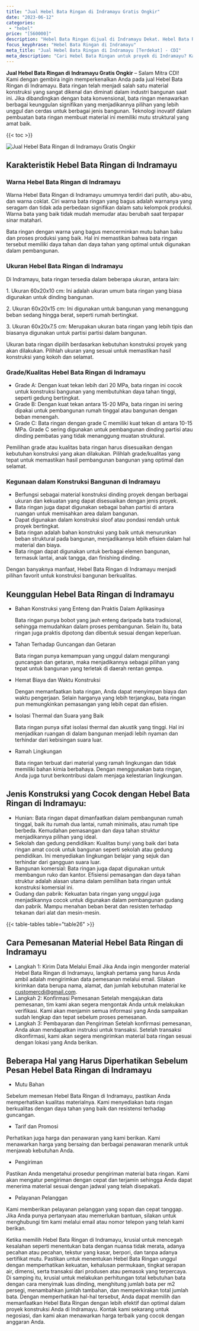 ```yaml
---
title: "Jual Hebel Bata Ringan di Indramayu Gratis Ongkir"
date: "2023-06-12"
categories:
 - "hebel"
price: "[560000]"
description: "Hebel Bata Ringan dijual di Indramayu Dekat. Hebel Bata Ringan ini sering dipakai dalam proyek pembangunan sebagai material dinding yang tahan lama dan awet. Silakan hubungi kami untuk informasi lebih lanjut."
focus_keyphrase: "Hebel Bata Ringan di Indramayu"
meta_title: "Jual Hebel Bata Ringan di Indramayu [Terdekat] - CDI"
meta_description: "Cari Hebel Bata Ringan untuk proyek di Indramayu? Kami menawarkan Hebel Bata Ringan berkualitas untuk bahan bangunan dinding. Raih penawaran terbaik sekarang."
---
```


**Jual Hebel Bata Ringan di Indramayu Gratis Ongkir** – Salam Mitra CDI! Kami dengan gembira ingin memperkenalkan Anda pada jual Hebel Bata Ringan di Indramayu. Bata ringan telah menjadi salah satu material konstruksi yang sangat dikenal dan diminati dalam industri bangunan saat ini. Jika dibandingkan dengan bata konvensional, bata ringan menawarkan berbagai keunggulan signifikan yang menjadikannya pilihan yang lebih unggul dan cerdas untuk berbagai jenis bangunan. Teknologi inovatif dalam pembuatan bata ringan membuat material ini memiliki mutu struktural yang amat baik.

{{< toc >}}

![Jual Hebel Bata Ringan di Indramayu Gratis Ongkir](/images/hebel/hebel-bataringan-08.jpg)

## Karakteristik Hebel Bata Ringan di Indramayu

### Warna Hebel Bata Ringan di Indramayu

Warna Hebel Bata Ringan di Indramayu umumnya terdiri dari putih, abu-abu, dan warna coklat. Ciri warna bata ringan yang bagus adalah warnanya yang seragam dan tidak ada perbedaan signifikan dalam satu kelompok produksi. Warna bata yang baik tidak mudah memudar atau berubah saat terpapar sinar matahari.

Bata ringan dengan warna yang bagus mencerminkan mutu bahan baku dan proses produksi yang baik. Hal ini memastikan bahwa bata ringan tersebut memiliki daya tahan dan daya tahan yang optimal untuk digunakan dalam pembangunan.

### Ukuran Hebel Bata Ringan di Indramayu

Di Indramayu, bata ringan tersedia dalam beberapa ukuran, antara lain:

1\. Ukuran 60x20x10 cm: Ini adalah ukuran umum bata ringan yang biasa digunakan untuk dinding bangunan.

2\. Ukuran 60x20x15 cm: Ini digunakan untuk bangunan yang menanggung beban sedang hingga berat, seperti rumah bertingkat.

3\. Ukuran 60x20x7.5 cm: Merupakan ukuran bata ringan yang lebih tipis dan biasanya digunakan untuk partisi partisi dalam bangunan.

Ukuran bata ringan dipilih berdasarkan kebutuhan konstruksi proyek yang akan dilakukan. Pilihlah ukuran yang sesuai untuk memastikan hasil konstruksi yang kokoh dan selamat.

### Grade/Kualitas Hebel Bata Ringan di Indramayu

*   Grade A: Dengan kuat tekan lebih dari 20 MPa, bata ringan ini cocok untuk konstruksi bangunan yang membutuhkan daya tahan tinggi, seperti gedung bertingkat.
*   Grade B: Dengan kuat tekan antara 15-20 MPa, bata ringan ini sering dipakai untuk pembangunan rumah tinggal atau bangunan dengan beban menengah.
*   Grade C: Bata ringan dengan grade C memiliki kuat tekan di antara 10-15 MPa. Grade C sering digunakan untuk pembangunan dinding partisi atau dinding pembatas yang tidak menanggung muatan struktural.

Pemilihan grade atau kualitas bata ringan harus disesuaikan dengan kebutuhan konstruksi yang akan dilakukan. Pilihlah grade/kualitas yang tepat untuk memastikan hasil pembangunan bangunan yang optimal dan selamat.

### Kegunaan dalam Konstruksi Bangunan di Indramayu

*   Berfungsi sebagai material konstruksi dinding proyek dengan berbagai ukuran dan kekuatan yang dapat disesuaikan dengan jenis proyek.
*   Bata ringan juga dapat digunakan sebagai bahan partisi di antara ruangan untuk memisahkan area dalam bangunan.
*   Dapat digunakan dalam konstruksi sloof atau pondasi rendah untuk proyek bertingkat.
*   Bata ringan adalah bahan konstruksi yang baik untuk menurunkan beban struktural pada bangunan, menjadikannya lebih efisien dalam hal material dan biaya.
*   Bata ringan dapat digunakan untuk berbagai elemen bangunan, termasuk lantai, anak tangga, dan finishing dinding.

Dengan banyaknya manfaat, Hebel Bata Ringan di Indramayu menjadi pilihan favorit untuk konstruksi bangunan berkualitas.

## Keunggulan Hebel Bata Ringan di Indramayu

*   Bahan Konstruksi yang Enteng dan Praktis Dalam Aplikasinya

    Bata ringan punya bobot yang jauh enteng daripada bata tradisional, sehingga memudahkan dalam proses pembangunan. Selain itu, bata ringan juga praktis dipotong dan dibentuk sesuai dengan keperluan.
*   Tahan Terhadap Guncangan dan Getaran

    Bata ringan punya kemampuan yang unggul dalam mengurangi guncangan dan getaran, maka menjadikannya sebagai pilihan yang tepat untuk bangunan yang terletak di daerah rentan gempa.
*   Hemat Biaya dan Waktu Konstruksi

    Dengan memanfaatkan bata ringan, Anda dapat menyimpan biaya dan waktu pengerjaan. Selain harganya yang lebih terjangkau, bata ringan pun memungkinkan pemasangan yang lebih cepat dan efisien.
*   Isolasi Thermal dan Suara yang Baik

    Bata ringan punya sifat isolasi thermal dan akustik yang tinggi. Hal ini menjadikan ruangan di dalam bangunan menjadi lebih nyaman dan terhindar dari kebisingan suara luar.
*   Ramah Lingkungan

    Bata ringan terbuat dari material yang ramah lingkungan dan tidak memiliki bahan kimia berbahaya. Dengan menggunakan bata ringan, Anda juga turut berkontribusi dalam menjaga kelestarian lingkungan.

## Jenis Konstruksi yang Cocok dengan Hebel Bata Ringan di Indramayu:

*   Hunian: Bata ringan dapat dimanfaatkan dalam pembangunan rumah tinggal, baik itu rumah dua lantai, rumah minimalis, atau rumah tipe berbeda. Kemudahan pemasangan dan daya tahan struktur menjadikannya pilihan yang ideal.
*   Sekolah dan gedung pendidikan: Kualitas bunyi yang baik dari bata ringan amat cocok untuk bangunan seperti sekolah atau gedung pendidikan. Ini menyediakan lingkungan belajar yang sejuk dan terhindar dari gangguan suara luar.
*   Bangunan komersial: Bata ringan juga dapat digunakan untuk membangun ruko dan kantor. Efisiensi pemasangan dan daya tahan struktur adalah alasan utama dalam pemilihan bata ringan untuk konstruksi komersial ini.
*   Gudang dan pabrik: Kekuatan bata ringan yang unggul juga menjadikannya cocok untuk digunakan dalam pembangunan gudang dan pabrik. Mampu menahan beban berat dan resisten terhadap tekanan dari alat dan mesin-mesin.

{{< table-tables table="table26" >}}

## Cara Pemesanan Material Hebel Bata Ringan di Indramayu

*   Langkah 1: Kirim Data Melalui Email
Jika Anda ingin mengorder material Hebel Bata Ringan di Indramayu, langkah pertama yang harus Anda ambil adalah mengirimkan data pemesanan melalui email. Silakan kirimkan data berupa nama, alamat, dan jumlah kebutuhan material ke customercdi@gmail.com.
*   Langkah 2: Konfirmasi Pemesanan
Setelah mengajukan data pemesanan, tim kami akan segera mengontak Anda untuk melakukan verifikasi. Kami akan menjamin semua informasi yang Anda sampaikan sudah lengkap dan tepat sebelum proses pemesanan.
*   Langkah 3: Pembayaran dan Pengiriman
Setelah konfirmasi pemesanan, Anda akan mendapatkan instruksi untuk transaksi. Setelah transaksi dikonfirmasi, kami akan segera mengirimkan material bata ringan sesuai dengan lokasi yang Anda berikan.

## Beberapa Hal yang Harus Diperhatikan Sebelum Pesan Hebel Bata Ringan di Indramayu

*   Mutu Bahan

Sebelum memesan Hebel Bata Ringan di Indramayu, pastikan Anda memperhatikan kualitas materialnya. Kami menyediakan bata ringan berkualitas dengan daya tahan yang baik dan resistensi terhadap guncangan.
*   Tarif dan Promosi

Perhatikan juga harga dan penawaran yang kami berikan. Kami menawarkan harga yang bersaing dan berbagai penawaran menarik untuk menjawab kebutuhan Anda.
*   Pengiriman

Pastikan Anda mengetahui prosedur pengiriman material bata ringan. Kami akan mengatur pengiriman dengan cepat dan terjamin sehingga Anda dapat menerima material sesuai dengan jadwal yang telah disepakati.
*   Pelayanan Pelanggan

Kami memberikan pelayanan pelanggan yang sopan dan cepat tanggap. Jika Anda punya pertanyaan atau memerlukan bantuan, silakan untuk menghubungi tim kami melalui email atau nomor telepon yang telah kami berikan.

Ketika memilih Hebel Bata Ringan di Indramayu, krusial untuk mencegah kesalahan seperti menentukan bata dengan nuansa tidak merata, adanya pecahan atau pecahan, tekstur yang kasar, berpori, dan tanpa adanya sertifikat mutu. Pastikan untuk menentukan Hebel Bata Ringan unggul dengan memperhatikan kekuatan, kehalusan permukaan, tingkat serapan air, dimensi, serta transaksi dari produsen atau pemasok yang terpercaya. Di samping itu, krusial untuk melakukan perhitungan total kebutuhan bata dengan cara menyimak luas dinding, menghitung jumlah bata per m2 persegi, menambahkan jumlah tambahan, dan memperkirakan total jumlah bata. Dengan memperhatikan hal-hal tersebut, Anda dapat memilih dan memanfaatkan Hebel Bata Ringan dengan lebih efektif dan optimal dalam proyek konstruksi Anda di Indramayu. Kontak kami sekarang untuk negosiasi, dan kami akan menawarkan harga terbaik yang cocok dengan anggaran Anda.